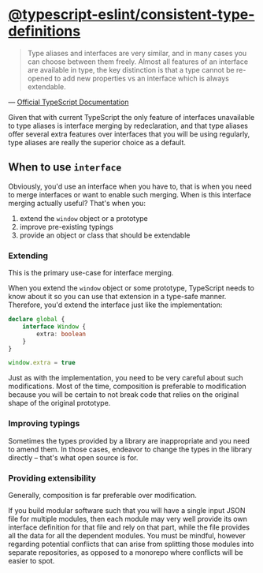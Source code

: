 [@typescript-eslint/consistent-type-definitions](https://typescript-eslint.io/rules/consistent-type-definitions)
======================================================================================================================================================================================
> Type aliases and interfaces are very similar, and in many cases you can choose between them freely.
> Almost all features of an interface are available in type,
> the key distinction is that a type cannot be re-opened to add new properties vs an interface which is always extendable.

— [Official TypeScript Documentation](https://www.typescriptlang.org/docs/handbook/2/everyday-types.html#differences-between-type-aliases-and-interfaces)

Given that with current TypeScript the only feature of interfaces unavailable to type aliases is interface merging by redeclaration, and that type aliases offer several extra features over interfaces that you will be using regularly, type aliases are really the superior choice as a default.

## When to use `interface`
Obviously, you'd use an interface when you have to, that is when you need to merge interfaces or want to enable such merging.
When is this interface merging actually useful? That's when you:
1.	extend the `window` object or a prototype
1. improve pre-existing typings
1.	provide an object or class that should be extendable

### Extending
This is the primary use-case for interface merging.

When you extend the `window` object or some prototype, TypeScript needs to know about it so you can use that extension in a type-safe manner. Therefore, you'd extend the interface just like the implementation:
```ts
declare global {
	interface Window {
		extra: boolean
	}
}

window.extra = true
```

Just as with the implementation, you need to be very careful about such modifications. Most of the time, composition is preferable to modification because you will be certain to not break code that relies on the original shape of the original prototype.

### Improving typings
Sometimes the types provided by a library are inappropriate and you need to amend them. In those cases, endeavor to change the types in the library directly – that's what open source is for.

### Providing extensibility
Generally, composition is far preferable over modification.

If you build modular software such that you will have a single input JSON file for multiple modules, then each module may very well provide its own interface definition for that file and rely on that part, while the file provides all the data for all the dependent modules. You must be mindful, however regarding potential conflicts that can arise from splitting those modules into separate repositories, as opposed to a monorepo where conflicts will be easier to spot.
